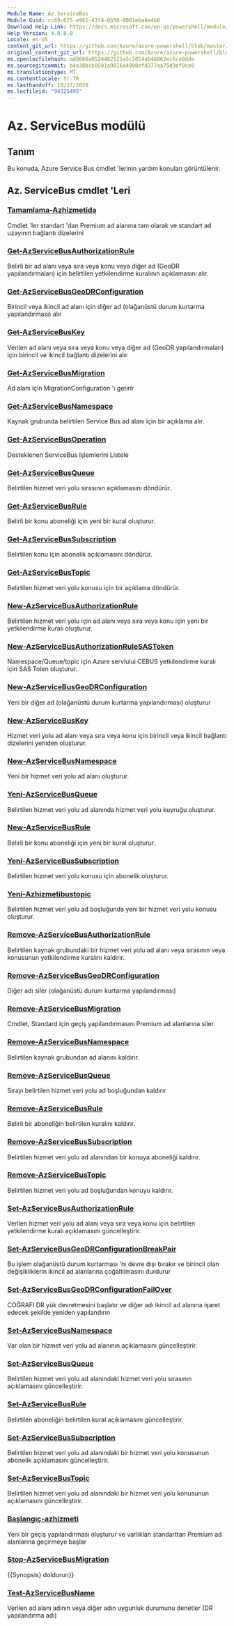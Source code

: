 ```yaml
---
Module Name: Az.ServiceBus
Module Guid: cc69c625-e961-43f4-8b50-0061eba6e4b6
Download Help Link: https://docs.microsoft.com/en-us/powershell/module/az.servicebus
Help Version: 4.0.0.0
Locale: en-US
content_git_url: https://github.com/Azure/azure-powershell/blob/master/src/ServiceBus/ServiceBus/help/Az.ServiceBus.md
original_content_git_url: https://github.com/Azure/azure-powershell/blob/master/src/ServiceBus/ServiceBus/help/Az.ServiceBus.md
ms.openlocfilehash: ad8666a0524482521a5c1054ab46862ec6ce8dde
ms.sourcegitcommit: b4a38bcb0501a9016a4998efd377aa75d3ef9ce8
ms.translationtype: MT
ms.contentlocale: tr-TR
ms.lasthandoff: 10/27/2020
ms.locfileid: "94325495"
---
```

# Az. ServiceBus modülü
## Tanım
Bu konuda, Azure Service Bus cmdlet 'lerinin yardım konuları görüntülenir.

## Az. ServiceBus cmdlet 'Leri
### [Tamamlama-Azhizmetida](Complete-AzServiceBusMigration.md)
Cmdlet 'ler standart 'dan Premium ad alanına tam olarak ve standart ad uzayının bağlantı dizelerini

### [Get-AzServiceBusAuthorizationRule](Get-AzServiceBusAuthorizationRule.md)
Belirli bir ad alanı veya sıra veya konu veya diğer ad (GeoDR yapılandırmaları) için belirtilen yetkilendirme kuralının açıklamasını alır. 

### [Get-AzServiceBusGeoDRConfiguration](Get-AzServiceBusGeoDRConfiguration.md)
Birincil veya ikincil ad alanı için diğer ad (olağanüstü durum kurtarma yapılandırması) alır

### [Get-AzServiceBusKey](Get-AzServiceBusKey.md)
Verilen ad alanı veya sıra veya konu veya diğer ad (GeoDR yapılandırmaları) için birincil ve ikincil bağlantı dizelerini alır.

### [Get-AzServiceBusMigration](Get-AzServiceBusMigration.md)
Ad alanı için MigrationConfiguration 'ı getirir

### [Get-AzServiceBusNamespace](Get-AzServiceBusNamespace.md)
Kaynak grubunda belirtilen Service Bus ad alanı için bir açıklama alır.

### [Get-AzServiceBusOperation](Get-AzServiceBusOperation.md)
Desteklenen ServiceBus Işlemlerini Listele

### [Get-AzServiceBusQueue](Get-AzServiceBusQueue.md)
Belirtilen hizmet veri yolu sırasının açıklamasını döndürür.

### [Get-AzServiceBusRule](Get-AzServiceBusRule.md)
Belirli bir konu aboneliği için yeni bir kural oluşturur. 

### [Get-AzServiceBusSubscription](Get-AzServiceBusSubscription.md)
Belirtilen konu için abonelik açıklamasını döndürür.

### [Get-AzServiceBusTopic](Get-AzServiceBusTopic.md)
Belirtilen hizmet veri yolu konusu için bir açıklama döndürür.

### [New-AzServiceBusAuthorizationRule](New-AzServiceBusAuthorizationRule.md)
Belirtilen hizmet veri yolu için ad alanı veya sıra veya konu için yeni bir yetkilendirme kuralı oluşturur.

### [New-AzServiceBusAuthorizationRuleSASToken](New-AzServiceBusAuthorizationRuleSASToken.md)
Namespace/Queue/topic için Azure servlului CEBUS yetkilendirme kuralı için SAS Tolen oluşturur. 

### [New-AzServiceBusGeoDRConfiguration](New-AzServiceBusGeoDRConfiguration.md)
Yeni bir diğer ad (olağanüstü durum kurtarma yapılandırması) oluşturur

### [New-AzServiceBusKey](New-AzServiceBusKey.md)
Hizmet veri yolu ad alanı veya sıra veya konu için birincil veya ikincil bağlantı dizelerini yeniden oluşturur.

### [New-AzServiceBusNamespace](New-AzServiceBusNamespace.md)
Yeni bir hizmet veri yolu ad alanı oluşturur.

### [Yeni-AzServiceBusQueue](New-AzServiceBusQueue.md)
Belirtilen hizmet veri yolu ad alanında hizmet veri yolu kuyruğu oluşturur.

### [New-AzServiceBusRule](New-AzServiceBusRule.md)
Belirli bir konu aboneliği için yeni bir kural oluşturur. 

### [Yeni-AzServiceBusSubscription](New-AzServiceBusSubscription.md)
Belirtilen hizmet veri yolu konusu için abonelik oluşturur.

### [Yeni-Azhizmetibustopic](New-AzServiceBusTopic.md)
Belirtilen hizmet veri yolu ad boşluğunda yeni bir hizmet veri yolu konusu oluşturur.

### [Remove-AzServiceBusAuthorizationRule](Remove-AzServiceBusAuthorizationRule.md)
Belirtilen kaynak grubundaki bir hizmet veri yolu ad alanı veya sırasının veya konusunun yetkilendirme kuralını kaldırır.

### [Remove-AzServiceBusGeoDRConfiguration](Remove-AzServiceBusGeoDRConfiguration.md)
Diğer adı siler (olağanüstü durum kurtarma yapılandırması)

### [Remove-AzServiceBusMigration](Remove-AzServiceBusMigration.md)
Cmdlet, Standard için geçiş yapılandırmasını Premium ad alanlarına siler

### [Remove-AzServiceBusNamespace](Remove-AzServiceBusNamespace.md)
Belirtilen kaynak grubundan ad alanını kaldırır. 

### [Remove-AzServiceBusQueue](Remove-AzServiceBusQueue.md)
Sırayı belirtilen hizmet veri yolu ad boşluğundan kaldırır.

### [Remove-AzServiceBusRule](Remove-AzServiceBusRule.md)
Belirli bir aboneliğin belirtilen kuralını kaldırır.

### [Remove-AzServiceBusSubscription](Remove-AzServiceBusSubscription.md)
Belirtilen hizmet veri yolu ad alanından bir konuya aboneliği kaldırır.

### [Remove-AzServiceBusTopic](Remove-AzServiceBusTopic.md)
Belirtilen hizmet veri yolu ad boşluğundan konuyu kaldırır.

### [Set-AzServiceBusAuthorizationRule](Set-AzServiceBusAuthorizationRule.md)
Verilen hizmet veri yolu ad alanı veya sıra veya konu için belirtilen yetkilendirme kuralı açıklamasını güncelleştirir.

### [Set-AzServiceBusGeoDRConfigurationBreakPair](Set-AzServiceBusGeoDRConfigurationBreakPair.md)
Bu işlem olağanüstü durum kurtarması 'nı devre dışı bırakır ve birincil olan değişikliklerin ikincil ad alanlarına çoğaltılmasını durdurur

### [Set-AzServiceBusGeoDRConfigurationFailOver](Set-AzServiceBusGeoDRConfigurationFailOver.md)
COĞRAFI DR yük devretmesini başlatır ve diğer adı ikincil ad alanına işaret edecek şekilde yeniden yapılandırın

### [Set-AzServiceBusNamespace](Set-AzServiceBusNamespace.md)
Var olan bir hizmet veri yolu ad alanının açıklamasını güncelleştirir.

### [Set-AzServiceBusQueue](Set-AzServiceBusQueue.md)
Belirtilen hizmet veri yolu ad alanındaki hizmet veri yolu sırasının açıklamasını güncelleştirir.

### [Set-AzServiceBusRule](Set-AzServiceBusRule.md)
Belirtilen aboneliğin belirtilen kural açıklamasını güncelleştirir.

### [Set-AzServiceBusSubscription](Set-AzServiceBusSubscription.md)
Belirtilen hizmet veri yolu ad alanındaki bir hizmet veri yolu konusunun abonelik açıklamasını güncelleştirir.

### [Set-AzServiceBusTopic](Set-AzServiceBusTopic.md)
Belirtilen hizmet veri yolu ad alanındaki bir hizmet veri yolu konusunun açıklamasını güncelleştirir.

### [Başlangıç-azhizmeti](Start-AzServiceBusMigration.md)
Yeni bir geçiş yapılandırması oluşturur ve varlıkları standarttan Premium ad alanlarına geçirmeye başlar

### [Stop-AzServiceBusMigration](Stop-AzServiceBusMigration.md)
{{Synopsis} doldurun}}

### [Test-AzServiceBusName](Test-AzServiceBusName.md)
Verilen ad alanı adının veya diğer adın uygunluk durumunu denetler (DR yapılandırma adı) 

